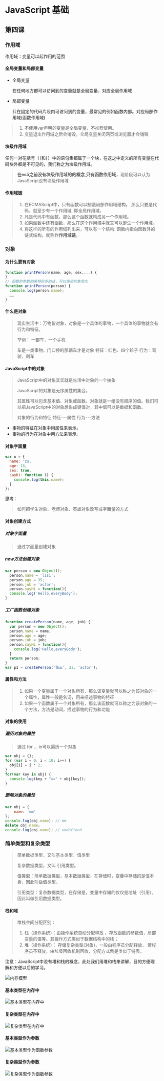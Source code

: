 # JavaScript 基础

## 第四课

### 作用域

作用域：变量可以起作用的范围

#### 全局变量和局部变量

- 全局变量

  在任何地方都可以访问到的变量就是全局变量，对应全局作用域

- 局部变量

  只在固定的代码片段内可访问到的变量，最常见的例如函数内部。对应局部作用域(函数作用域)

> 1. 不使用var声明的变量是全局变量，不推荐使用。
> 2. 变量退出作用域之后会销毁，全局变量关闭网页或浏览器才会销毁

#### 块级作用域

任何一对花括号（｛和｝）中的语句集都属于一个块，在这之中定义的所有变量在代码块外都是不可见的，我们称之为块级作用域。

>  **在es5之前没有块级作用域的的概念,只有函数作用域**，现阶段可以认为JavaScript没有块级作用域

#### 作用域链

> 1. 在ECMAScript中，只有函数可以制造局部作用域结构。 那么只要是代码，就至少有一个作用域, 即全局作用域。
> 2. 凡是代码中有函数，那么这个函数就构成另一个作用域。
> 3. 如果函数中还有函数，那么在这个作用域中就又可以诞生一个作用域。
> 4. 将这样的所有的作用域列出来，可以有一个结构: 函数内指向函数外的链式结构。就称作**作用域链**。

### 对象

#### 为什么要有对象

```javascript
function printPerson(name, age, sex....) {
}
// 函数的参数如果特别多的话，可以使用对象简化
function printPerson(person) {
  console.log(person.name);
  ……
}
```

#### 什么是对象

> 现实生活中：万物皆对象，对象是一个具体的事物，一个具体的事物就会有行为和特征。
>
> 举例： 一部车，一个手机
>
> 车是一类事物，门口停的那辆车才是对象
> 	特征：红色、四个轮子
> 	行为：驾驶、刹车

#### JavaScript中的对象

> JavaScript中的对象其实就是生活中对象的一个抽象
>
> JavaScript的对象是无序属性的集合。
>
> ​	其属性可以包含基本值、对象或函数。对象就是一组没有顺序的值。我们可以把JavaScript中的对象想象成键值对，其中值可以是数据和函数。
>
> 对象的行为和特征
> 	特征---属性
> 	行为---方法

- 事物的特征在对象中用属性来表示。
- 事物的行为在对象中用方法来表示。

#### 对象字面量

```javascript
var o = {
  name: 'zs,
  age: 18,
  sex: true,
  sayHi: function () {
    console.log(this.name);
  }
};
```

思考：

> 如何把学生对象、老师对象、英雄对象改写成字面量的方式

#### 对象创建方式

##### 对象字面量

> 通过字面量创建对象

##### new方法创建对象

```javascript
var person = new Object();
  person.name = 'lisi';
  person.age = 35;
  person.job = 'actor';
  person.sayHi = function(){
  console.log('Hello,everyBody');
}
```

##### 工厂函数创建对象

```javascript
function createPerson(name, age, job) {
  var person = new Object();
  person.name = name;
  person.age = age;
  person.job = job;
  person.sayHi = function(){
    console.log('Hello,everyBody');
  }
  return person;
}
var p1 = createPerson('张三', 22, 'actor');
```

#### 属性和方法

> 1. 如果一个变量属于一个对象所有，那么该变量就可以称之为该对象的一个属性，属性一般是名词，用来描述事物的特征
> 2. 如果一个函数属于一个对象所有，那么该函数就可以称之为该对象的一个方法，方法是动词，描述事物的行为和功能

#### 对象的使用

##### 遍历对象的属性

> 通过 for ... in可以遍历一个对象

```javascript
var obj = {};
for (var i = 0; i < 10; i++) {
  obj[i] = i * 2;
}
for(var key in obj) {
  console.log(key + "==" + obj[key]);
}
```

##### 删除对象的属性

```javascript
var obj = {
    name: 'mm'
}; 
console.log(obj.name); // mm 
delete obj.name;
console.log(obj.name); // undefined
```

### 简单类型和复杂类型

> 简单数据类型，又叫基本类型，值类型
>
> 复杂数据类型，又叫 引用类型。
>
> 值类型：简单数据类型，基本数据类型，在存储时，变量中存储的是值本身，因此叫做值类型。
>
> 引用类型：复杂数据类型，在存储是，变量中存储的仅仅是地址（引用），因此叫做引用数据类型。

#### 栈和堆

> 堆栈空间分配区别：
>
> 1. 栈（操作系统）：由操作系统自动分配释放 ，存放函数的参数值，局部变量的值等。其操作方式类似于数据结构中的栈；
> 2. 堆（操作系统）： 存储复杂类型(对象)，一般由程序员分配释放， 若程序员不释放，由垃圾回收机制回收，分配方式倒是类似于链表。

注意：JavaScript中没有堆和栈的概念，此处我们用堆和栈来讲解，目的方便理解和方便以后的学习。

![内存模型](./images/内存模型.png)

#### 基本类型在内存中

![基本类型在内存中](./images/简单类型存储.png)

#### 复杂类型在内存中

![复杂类型在内存中](./images/复杂类型存储.png)

#### 基本类型作为参数

![基本类型作为函数参数](./images/简单类型作为参数.png)

#### 复杂类型作为参数

![复杂类型作为函数参数](./images/复杂类型作为参数.png)


